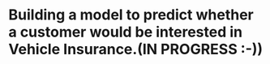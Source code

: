 # Building a model to predict whether a customer would be interested in Vehicle Insurance.(IN PROGRESS :-))
